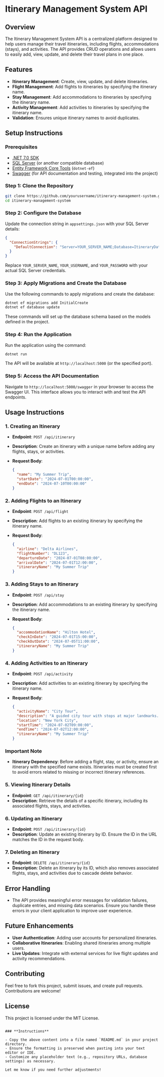 
# Itinerary Management System API

## Overview

The Itinerary Management System API is a centralized platform designed to help users manage their travel itineraries, including flights, accommodations (stays), and activities. The API provides CRUD operations and allows users to easily add, view, update, and delete their travel plans in one place.

## Features

- **Itinerary Management**: Create, view, update, and delete itineraries.
- **Flight Management**: Add flights to itineraries by specifying the itinerary name.
- **Stay Management**: Add accommodations to itineraries by specifying the itinerary name.
- **Activity Management**: Add activities to itineraries by specifying the itinerary name.
- **Validation**: Ensures unique itinerary names to avoid duplicates.

## Setup Instructions

### Prerequisites

- [.NET 7.0 SDK](https://dotnet.microsoft.com/download/dotnet/7.0)
- [SQL Server](https://www.microsoft.com/en-us/sql-server/sql-server-downloads) (or another compatible database)
- [Entity Framework Core Tools](https://docs.microsoft.com/en-us/ef/core/cli/dotnet) (`dotnet-ef`)
- [Swagger](https://swagger.io/) (for API documentation and testing, integrated into the project)

### Step 1: Clone the Repository

```bash
git clone https://github.com/yourusername/itinerary-management-system.git
cd itinerary-management-system
```

### Step 2: Configure the Database

Update the connection string in `appsettings.json` with your SQL Server details:

```json
{
  "ConnectionStrings": {
    "DefaultConnection": "Server=YOUR_SERVER_NAME;Database=ItineraryDatabase;User Id=YOUR_USERNAME;Password=YOUR_PASSWORD;TrustServerCertificate=True;"
  }
}
```

Replace `YOUR_SERVER_NAME`, `YOUR_USERNAME`, and `YOUR_PASSWORD` with your actual SQL Server credentials.

### Step 3: Apply Migrations and Create the Database

Use the following commands to apply migrations and create the database:

```bash
dotnet ef migrations add InitialCreate
dotnet ef database update
```

These commands will set up the database schema based on the models defined in the project.

### Step 4: Run the Application

Run the application using the command:

```bash
dotnet run
```

The API will be available at `http://localhost:5000` (or the specified port).

### Step 5: Access the API Documentation

Navigate to `http://localhost:5000/swagger` in your browser to access the Swagger UI. This interface allows you to interact with and test the API endpoints.

## Usage Instructions

### 1. Creating an Itinerary

- **Endpoint**: `POST /api/itinerary`
- **Description**: Create an itinerary with a unique name before adding any flights, stays, or activities.
- **Request Body**:
  
  ```json
  {
    "name": "My Summer Trip",
    "startDate": "2024-07-01T00:00:00",
    "endDate": "2024-07-10T00:00:00"
  }
  ```

### 2. Adding Flights to an Itinerary

- **Endpoint**: `POST /api/flight`
- **Description**: Add flights to an existing itinerary by specifying the itinerary name.
- **Request Body**:

  ```json
  {
    "airline": "Delta Airlines",
    "flightNumber": "DL123",
    "departureDate": "2024-07-01T08:00:00",
    "arrivalDate": "2024-07-01T12:00:00",
    "itineraryName": "My Summer Trip"
  }
  ```

### 3. Adding Stays to an Itinerary

- **Endpoint**: `POST /api/stay`
- **Description**: Add accommodations to an existing itinerary by specifying the itinerary name.
- **Request Body**:

  ```json
  {
    "accommodationName": "Hilton Hotel",
    "checkInDate": "2024-07-01T15:00:00",
    "checkOutDate": "2024-07-05T11:00:00",
    "itineraryName": "My Summer Trip"
  }
  ```

### 4. Adding Activities to an Itinerary

- **Endpoint**: `POST /api/activity`
- **Description**: Add activities to an existing itinerary by specifying the itinerary name.
- **Request Body**:

  ```json
  {
    "activityName": "City Tour",
    "description": "A guided city tour with stops at major landmarks.",
    "location": "New York City",
    "startTime": "2024-07-02T09:00:00",
    "endTime": "2024-07-02T12:00:00",
    "itineraryName": "My Summer Trip"
  }
  ```

### Important Note
- **Itinerary Dependency**: Before adding a flight, stay, or activity, ensure an itinerary with the specified name exists. Itineraries must be created first to avoid errors related to missing or incorrect itinerary references.

### 5. Viewing Itinerary Details

- **Endpoint**: `GET /api/itinerary/{id}`
- **Description**: Retrieve the details of a specific itinerary, including its associated flights, stays, and activities.
  
### 6. Updating an Itinerary

- **Endpoint**: `POST /api/itinerary/{id}`
- **Description**: Update an existing itinerary by ID. Ensure the ID in the URL matches the ID in the request body.

### 7. Deleting an Itinerary

- **Endpoint**: `DELETE /api/itinerary/{id}`
- **Description**: Delete an itinerary by its ID, which also removes associated flights, stays, and activities due to cascade delete behavior.

## Error Handling

- The API provides meaningful error messages for validation failures, duplicate entries, and missing data scenarios. Ensure you handle these errors in your client application to improve user experience.

## Future Enhancements

- **User Authentication**: Adding user accounts for personalized itineraries.
- **Collaborative Itineraries**: Enabling shared itineraries among multiple users.
- **Live Updates**: Integrate with external services for live flight updates and activity recommendations.

## Contributing

Feel free to fork this project, submit issues, and create pull requests. Contributions are welcome!

## License

This project is licensed under the MIT License.
```

### **Instructions**

- Copy the above content into a file named `README.md` in your project directory.
- Ensure the formatting is preserved when pasting into your text editor or IDE.
- Customize any placeholder text (e.g., repository URLs, database settings) as necessary.

Let me know if you need further adjustments!